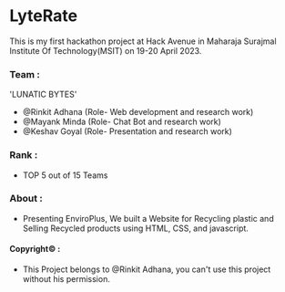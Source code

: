 # LyteRate 
This is my first hackathon project at Hack Avenue in Maharaja Surajmal Institute Of Technology(MSIT) on 19-20 April 2023.
### Team :
'LUNATIC BYTES'
- @Rinkit Adhana (Role- Web development and research work)
- @Mayank Minda (Role- Chat Bot and research work)
- @Keshav Goyal (Role- Presentation and research work)
### Rank :
- TOP 5 out of 15 Teams
### About :
- Presenting EnviroPlus, We built a Website for Recycling plastic and Selling Recycled products using HTML, CSS, and javascript.
#### Copyright©️ :
- This Project belongs to @Rinkit Adhana, you can't use this project without his permission.
